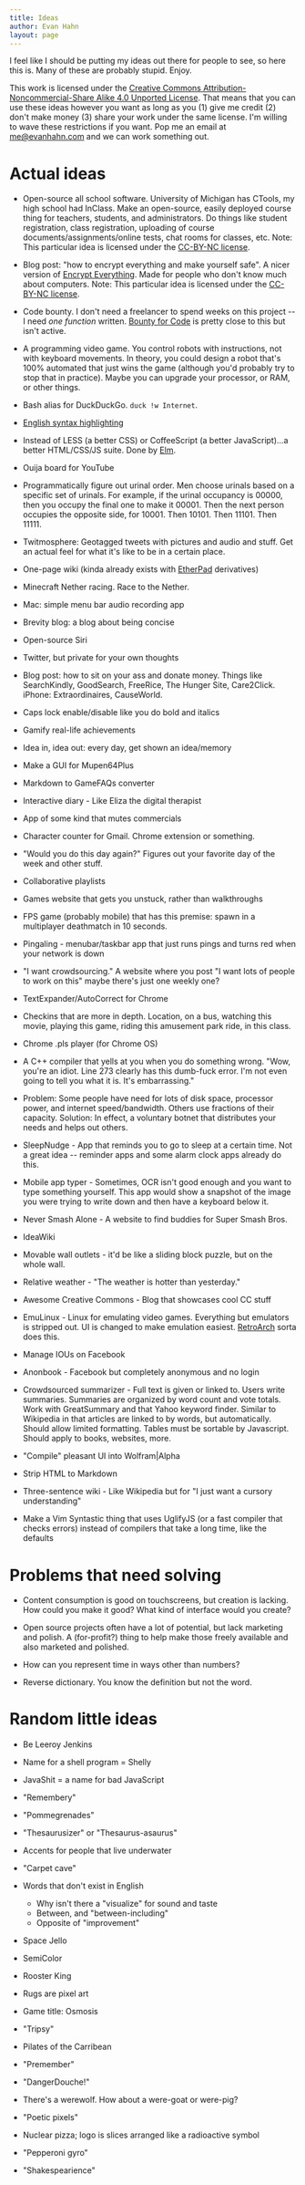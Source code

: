 ```yaml
---
title: Ideas
author: Evan Hahn
layout: page
---
```

I feel like I should be putting my ideas out there for people to see, so here this is. Many of these are probably stupid. Enjoy.

This work is licensed under the [Creative Commons Attribution-Noncommercial-Share Alike 4.0 Unported License][1]. That means that you can use these ideas however you want as long as you (1) give me credit (2) don't make money (3) share your work under the same license. I'm willing to wave these restrictions if you want. Pop me an email at [&#109;&#x65;&#64;&#x65;&#118;&#x61;n&#104;&#x61;&#104;&#x6e;&#46;&#x63;o&#109;][2] and we can work something out.

# Actual ideas

*   Open-source all school software. University of Michigan has CTools, my high school had InClass. Make an open-source, easily deployed course thing for teachers, students, and administrators. Do things like student registration, class registration, uploading of course documents/assignments/online tests, chat rooms for classes, etc. Note: This particular idea is licensed under the [CC-BY-NC license][3].

*   Blog post: "how to encrypt everything and make yourself safe". A nicer version of [Encrypt Everything][4]. Made for people who don't know much about computers. Note: This particular idea is licensed under the [CC-BY-NC license][3].

*   Code bounty. I don't need a freelancer to spend weeks on this project -- I need *one function* written. [Bounty for Code][5] is pretty close to this but isn't active.

*   A programming video game. You control robots with instructions, not with keyboard movements. In theory, you could design a robot that's 100% automated that just wins the game (although you'd probably try to stop that in practice). Maybe you can upgrade your processor, or RAM, or other things.

*   Bash alias for DuckDuckGo. `duck !w Internet`.

*   [English syntax highlighting][6]

*   Instead of LESS (a better CSS) or CoffeeScript (a better JavaScript)...a better HTML/CSS/JS suite. Done by [Elm][7].

*   Ouija board for YouTube

*   Programmatically figure out urinal order. Men choose urinals based on a specific set of urinals. For example, if the urinal occupancy is 00000, then you occupy the final one to make it 00001. Then the next person occupies the opposite side, for 10001. Then 10101. Then 11101. Then 11111.

*   Twitmosphere: Geotagged tweets with pictures and audio and stuff. Get an actual feel for what it's like to be in a certain place.

*   One-page wiki (kinda already exists with [EtherPad][8] derivatives)

*   Minecraft Nether racing. Race to the Nether.

*   Mac: simple menu bar audio recording app

*   Brevity blog: a blog about being concise

*   Open-source Siri

*   Twitter, but private for your own thoughts

*   Blog post: how to sit on your ass and donate money. Things like SearchKindly, GoodSearch, FreeRice, The Hunger Site, Care2Click. iPhone: Extraordinaires, CauseWorld.

*   Caps lock enable/disable like you do bold and italics

*   Gamify real-life achievements

*   Idea in, idea out: every day, get shown an idea/memory

*   Make a GUI for Mupen64Plus

*   Markdown to GameFAQs converter

*   Interactive diary - Like Eliza the digital therapist

*   App of some kind that mutes commercials

*   Character counter for Gmail. Chrome extension or something.

*   "Would you do this day again?" Figures out your favorite day of the week and other stuff.

*   Collaborative playlists

*   Games website that gets you unstuck, rather than walkthroughs

*   FPS game (probably mobile) that has this premise: spawn in a multiplayer deathmatch in 10 seconds.

*   Pingaling - menubar/taskbar app that just runs pings and turns red when your network is down

*   "I want crowdsourcing." A website where you post "I want lots of people to work on this" maybe there's just one weekly one?

*   TextExpander/AutoCorrect for Chrome

*   Checkins that are more in depth. Location, on a bus, watching this movie, playing this game, riding this amusement park ride, in this class.

*   Chrome .pls player (for Chrome OS)

*   A C++ compiler that yells at you when you do something wrong. "Wow, you're an idiot. Line 273 clearly has this dumb-fuck error. I'm not even going to tell you what it is. It's embarrassing."

*   Problem: Some people have need for lots of disk space, processor power, and internet speed/bandwidth. Others use fractions of their capacity. Solution: In effect, a voluntary botnet that distributes your needs and helps out others.

*   SleepNudge - App that reminds you to go to sleep at a certain time. Not a great idea -- reminder apps and some alarm clock apps already do this.

*   Mobile app typer - Sometimes, OCR isn't good enough and you want to type something yourself. This app would show a snapshot of the image you were trying to write down and then have a keyboard below it.

*   Never Smash Alone - A website to find buddies for Super Smash Bros.

*   IdeaWiki

*   Movable wall outlets - it'd be like a sliding block puzzle, but on the whole wall.

*   Relative weather - "The weather is hotter than yesterday."

*   Awesome Creative Commons - Blog that showcases cool CC stuff

*   EmuLinux - Linux for emulating video games. Everything but emulators is stripped out. UI is changed to make emulation easiest. [RetroArch][9] sorta does this.

*   Manage IOUs on Facebook

*   Anonbook - Facebook but completely anonymous and no login

*   Crowdsourced summarizer - Full text is given or linked to. Users write summaries. Summaries are organized by word count and vote totals. Work with GreatSummary and that Yahoo keyword finder. Similar to Wikipedia in that articles are linked to by words, but automatically. Should allow limited formatting. Tables must be sortable by Javascript. Should apply to books, websites, more.

*   "Compile" pleasant UI into Wolfram|Alpha

*   Strip HTML to Markdown

*   Three-sentence wiki - Like Wikipedia but for "I just want a cursory understanding"

*   Make a Vim Syntastic thing that uses UglifyJS (or a fast compiler that checks errors) instead of compilers that take a long time, like the defaults

# Problems that need solving

*   Content consumption is good on touchscreens, but creation is lacking. How could you make it good? What kind of interface would you create?

*   Open source projects often have a lot of potential, but lack marketing and polish. A (for-profit?) thing to help make those freely available and also marketed and polished.

*   How can you represent time in ways other than numbers?

*   Reverse dictionary. You know the definition but not the word.

# Random little ideas

*   Be Leeroy Jenkins

*   Name for a shell program = Shelly

*   JavaShit = a name for bad JavaScript

*   "Remembery"

*   "Pommegrenades"

*   "Thesaurusizer" or "Thesaurus-asaurus"

*   Accents for people that live underwater

*   "Carpet cave"

*   Words that don't exist in English

    *   Why isn't there a "visualize" for sound and taste
    *   Between, and "between-including"
    *   Opposite of "improvement"

*   Space Jello

*   SemiColor

*   Rooster King

*   Rugs are pixel art

*   Game title: Osmosis

*   "Tripsy"

*   Pilates of the Carribean

*   "Premember"

*   "DangerDouche!"

*   There's a werewolf. How about a were-goat or were-pig?

*   "Poetic pixels"

*   Nuclear pizza; logo is slices arranged like a radioactive symbol

*   "Pepperoni gyro"

*   "Shakespearience"

 [1]: http://creativecommons.org/licenses/by-nc-sa/4.0/
 [2]: &#109;&#x61;&#105;&#x6c;&#116;&#x6f;:&#109;&#x65;&#64;&#x65;&#118;&#x61;n&#104;&#x61;&#104;&#x6e;&#46;&#x63;o&#109;
 [3]: http://creativecommons.org/licenses/by-nc/3.0/
 [4]: https://www.encrypteverything.ca/index.php?title=Main_Page
 [5]: http://bountyforcode.com/
 [6]: http://evanhahn.github.io/English-text-highlighting/
 [7]: http://elm-lang.org/
 [8]: http://etherpad.org/
 [9]: http://www.libretro.com/
